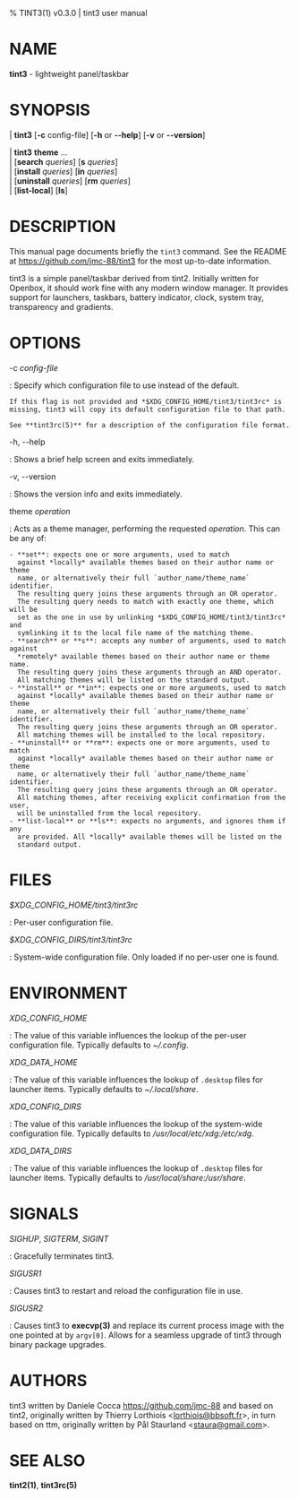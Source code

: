 % TINT3(1) v0.3.0 | tint3 user manual

# NAME

**tint3** - lightweight panel/taskbar

# SYNOPSIS

| **tint3** \[**-c** config-file] \[**-h** or **--help**] \[**-v** or **--version**]

| **tint3** **theme** ... \
|   \[**search** *queries*] \[**s** *queries*] \
|   \[**install** *queries*] \[**in** *queries*] \
|   \[**uninstall** *queries*] \[**rm** *queries*] \
|   \[**list-local**] \[**ls**]

# DESCRIPTION

This manual page documents briefly the `tint3` command.
See the README at <https://github.com/jmc-88/tint3> for the most up-to-date
information.

tint3 is a simple panel/taskbar derived from tint2.
Initially written for Openbox, it should work fine with any modern window
manager. It provides support for launchers, taskbars, battery indicator, clock,
system tray, transparency and gradients.

# OPTIONS

-c *config-file*

:   Specify which configuration file to use instead of the default.

    If this flag is not provided and *$XDG_CONFIG_HOME/tint3/tint3rc* is
    missing, tint3 will copy its default configuration file to that path.

    See **tint3rc(5)** for a description of the configuration file format.

-h, --help

:   Shows a brief help screen and exits immediately.

-v, --version

:   Shows the version info and exits immediately.

theme *operation*

:   Acts as a theme manager, performing the requested *operation*. This can
    be any of:

    - **set**: expects one or more arguments, used to match
      against *locally* available themes based on their author name or theme
      name, or alternatively their full `author_name/theme_name` identifier.
      The resulting query joins these arguments through an OR operator.
      The resulting query needs to match with exactly one theme, which will be
      set as the one in use by unlinking *$XDG_CONFIG_HOME/tint3/tint3rc* and
      symlinking it to the local file name of the matching theme.
    - **search** or **s**: accepts any number of arguments, used to match against
      *remotely* available themes based on their author name or theme name.
      The resulting query joins these arguments through an AND operator.
      All matching themes will be listed on the standard output.
    - **install** or **in**: expects one or more arguments, used to match
      against *locally* available themes based on their author name or theme
      name, or alternatively their full `author_name/theme_name` identifier.
      The resulting query joins these arguments through an OR operator.
      All matching themes will be installed to the local repository.
    - **uninstall** or **rm**: expects one or more arguments, used to match
      against *locally* available themes based on their author name or theme
      name, or alternatively their full `author_name/theme_name` identifier.
      The resulting query joins these arguments through an OR operator.
      All matching themes, after receiving explicit confirmation from the user,
      will be uninstalled from the local repository.
    - **list-local** or **ls**: expects no arguments, and ignores them if any
      are provided. All *locally* available themes will be listed on the
      standard output.

# FILES

*$XDG_CONFIG_HOME/tint3/tint3rc*

:   Per-user configuration file.

*$XDG_CONFIG_DIRS/tint3/tint3rc*

:   System-wide configuration file. Only loaded if no per-user one is found.

# ENVIRONMENT

*XDG_CONFIG_HOME*

:   The value of this variable influences the lookup of the per-user
    configuration file. Typically defaults to *~/.config*.

*XDG_DATA_HOME*

:   The value of this variable influences the lookup of `.desktop` files for
    launcher items. Typically defaults to *~/.local/share*.

*XDG_CONFIG_DIRS*

:   The value of this variable influences the lookup of the system-wide
    configuration file. Typically defaults to */usr/local/etc/xdg:/etc/xdg*.

*XDG_DATA_DIRS*

:   The value of this variable influences the lookup of `.desktop` files for
    launcher items. Typically defaults to */usr/local/share:/usr/share*.

# SIGNALS

*SIGHUP*, *SIGTERM*, *SIGINT*

:   Gracefully terminates tint3.

*SIGUSR1*

:   Causes tint3 to restart and reload the configuration file in use.

*SIGUSR2*

:   Causes tint3 to **execvp(3)** and replace its current process image with the
    one pointed at by `argv[0]`. Allows for a seamless upgrade of tint3 through
    binary package upgrades.

# AUTHORS

tint3 written by Daniele Cocca <https://github.com/jmc-88> and based on tint2,
originally written by Thierry Lorthiois &lt;lorthiois@bbsoft.fr>, in turn based
on ttm, originally written by Pål Staurland &lt;staura@gmail.com>.

# SEE ALSO

**tint2(1)**, **tint3rc(5)**
